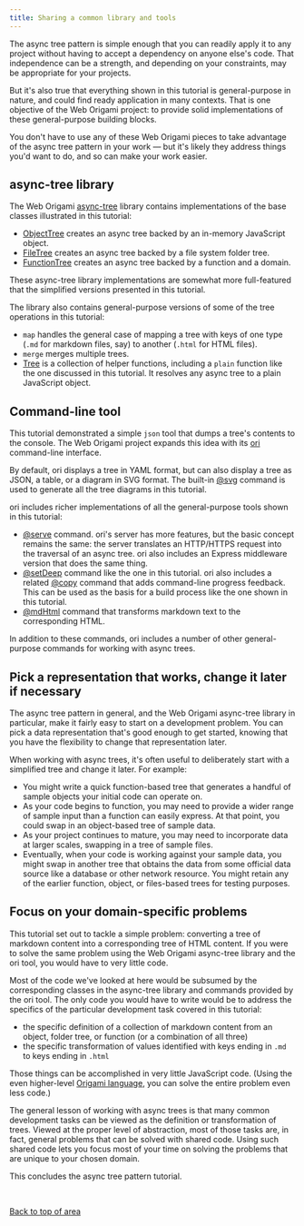 ```yaml
---
title: Sharing a common library and tools
---
```


The async tree pattern is simple enough that you can readily apply it to any project without having to accept a dependency on anyone else's code. That independence can be a strength, and depending on your constraints, may be appropriate for your projects.

But it's also true that everything shown in this tutorial is general-purpose in nature, and could find ready application in many contexts. That is one objective of the Web Origami project: to provide solid implementations of these general-purpose building blocks.

You don't have to use any of these Web Origami pieces to take advantage of the async tree pattern in your work — but it's likely they address things you'd want to do, and so can make your work easier.

## async-tree library

The Web Origami [async-tree](/async-tree) library contains implementations of the base classes illustrated in this tutorial:

- [ObjectTree](/async-tree/ObjectTree.html) creates an async tree backed by an in-memory JavaScript object.
- [FileTree](/async-tree/FileTree.html) creates an async tree backed by a file system folder tree.
- [FunctionTree](/async-tree/FunctionTree.html) creates an async tree backed by a function and a domain.

These async-tree library implementations are somewhat more full-featured that the simplified versions presented in this tutorial.

The library also contains general-purpose versions of some of the tree operations in this tutorial:

- `map` handles the general case of mapping a tree with keys of one type (`.md` for markdown files, say) to another (`.html` for HTML files).
- `merge` merges multiple trees.
- [Tree](/async-tree/Tree.html) is a collection of helper functions, including a `plain` function like the one discussed in this tutorial. It resolves any async tree to a plain JavaScript object.

## Command-line tool

This tutorial demonstrated a simple `json` tool that dumps a tree's contents to the console. The Web Origami project expands this idea with its [ori](/cli) command-line interface.

By default, ori displays a tree in YAML format, but can also display a tree as JSON, a table, or a diagram in SVG format. The built-in [@svg](/builtins/@svg.html) command is used to generate all the tree diagrams in this tutorial.

ori includes richer implementations of all the general-purpose tools shown in this tutorial:

- [@serve](/builtins/@serve.html) command. ori's server has more features, but the basic concept remains the same: the server translates an HTTP/HTTPS request into the traversal of an async tree. ori also includes an Express middleware version that does the same thing.
- [@setDeep](/builtins/@setDeep.html) command like the one in this tutorial. ori also includes a related [@copy](/builtins/@copy.html) command that adds command-line progress feedback. This can be used as the basis for a build process like the one shown in this tutorial.
- [@mdHtml](/builtins/@mdHtml.html) command that transforms markdown text to the corresponding HTML.

In addition to these commands, ori includes a number of other general-purpose commands for working with async trees.

## Pick a representation that works, change it later if necessary

The async tree pattern in general, and the Web Origami async-tree library in particular, make it fairly easy to start on a development problem. You can pick a data representation that's good enough to get started, knowing that you have the flexibility to change that representation later.

When working with async trees, it's often useful to deliberately start with a simplified tree and change it later. For example:

- You might write a quick function-based tree that generates a handful of sample objects your initial code can operate on.
- As your code begins to function, you may need to provide a wider range of sample input than a function can easily express. At that point, you could swap in an object-based tree of sample data.
- As your project continues to mature, you may need to incorporate data at larger scales, swapping in a tree of sample files.
- Eventually, when your code is working against your sample data, you might swap in another tree that obtains the data from some official data source like a database or other network resource. You might retain any of the earlier function, object, or files-based trees for testing purposes.

## Focus on your domain-specific problems

This tutorial set out to tackle a simple problem: converting a tree of markdown content into a corresponding tree of HTML content. If you were to solve the same problem using the Web Origami async-tree library and the ori tool, you would have to very little code.

Most of the code we've looked at here would be subsumed by the corresponding classes in the async-tree library and commands provided by the ori tool. The only code you would have to write would be to address the specifics of the particular development task covered in this tutorial:

- the specific definition of a collection of markdown content from an object, folder tree, or function (or a combination of all three)
- the specific transformation of values identified with keys ending in `.md` to keys ending in `.html`

Those things can be accomplished in very little JavaScript code. (Using the even higher-level [Origami language](/language/), you can solve the entire problem even less code.)

The general lesson of working with async trees is that many common development tasks can be viewed as the definition or transformation of trees. Viewed at the proper level of abstraction, most of those tasks are, in fact, general problems that can be solved with shared code. Using such shared code lets you focus most of your time on solving the problems that are unique to your chosen domain.

This concludes the async tree pattern tutorial.

&nbsp;

[Back to top of area](/pattern)
